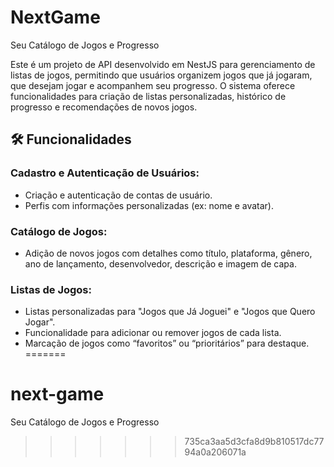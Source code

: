 # NextGame

Seu Catálogo de Jogos e Progresso

Este é um projeto de API desenvolvido em NestJS para gerenciamento de listas de jogos, permitindo que usuários organizem jogos que já jogaram, que desejam jogar e acompanhem seu progresso. O sistema oferece funcionalidades para criação de listas personalizadas, histórico de progresso e recomendações de novos jogos.

## 🛠 Funcionalidades

### Cadastro e Autenticação de Usuários:

- Criação e autenticação de contas de usuário.
- Perfis com informações personalizadas (ex: nome e avatar).

### Catálogo de Jogos:

- Adição de novos jogos com detalhes como título, plataforma, gênero, ano de lançamento, desenvolvedor, descrição e imagem de capa.

### Listas de Jogos:

- Listas personalizadas para "Jogos que Já Joguei" e "Jogos que Quero Jogar".
- Funcionalidade para adicionar ou remover jogos de cada lista.
- Marcação de jogos como “favoritos” ou “prioritários” para destaque.
=======
# next-game
Seu Catálogo de Jogos e Progresso
>>>>>>> 735ca3aa5d3cfa8d9b810517dc7794a0a206071a
